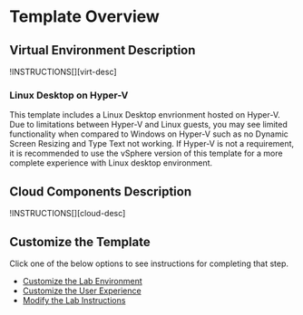 # Template Overview

## **Virtual Environment Description**

!INSTRUCTIONS[][virt-desc]

### Linux Desktop on Hyper-V

This template includes a Linux Desktop envrionment hosted on Hyper-V. Due to limitations between Hyper-V and Linux guests, you may see limited functionality when compared to Windows on Hyper-V such as no Dynamic Screen Resizing and Type Text not working. If Hyper-V is not a requirement, it is recommended to use the vSphere version of this template for a more complete experience with Linux desktop environment.

## **Cloud Components Description**

!INSTRUCTIONS[][cloud-desc]

## **Customize the Template**

Click one of the below options to see instructions for completing that step.

- [Customize the Lab Environment](#lab-env)
- [Customize the User Experience](#user-exp)
- [Modify the Lab Instructions](#mod-inst)
